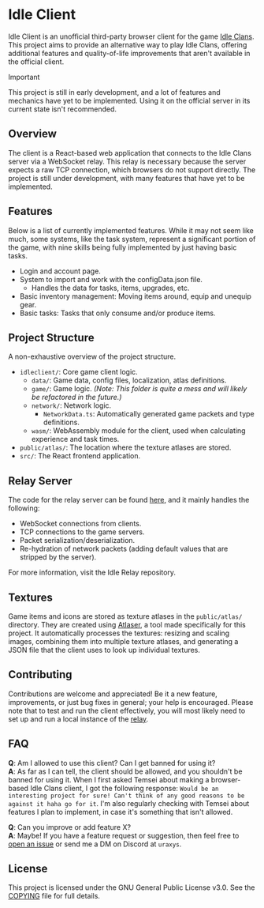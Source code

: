 # Idle Client

Idle Client is an unofficial third-party browser client for the game [Idle Clans](https://idleclans.com/). This project 
aims to provide an alternative way to play Idle Clans, offering additional features and quality-of-life improvements
that aren't available in the official client.

> [!IMPORTANT]
> This project is still in early development, and a lot of features and mechanics have yet to be implemented.
> Using it on the official server in its current state isn't recommended.

## Overview

The client is a React-based web application that connects to the Idle Clans server via a WebSocket relay. This relay
is necessary because the server expects a raw TCP connection, which browsers do not support directly. The project is 
still under development, with many features that have yet to be implemented.

## Features

Below is a list of currently implemented features. While it may not seem like much, some systems, like the task system, 
represent a significant portion of the game, with nine skills being fully implemented by just having basic tasks.

- Login and account page.
- System to import and work with the configData.json file.
  - Handles the data for tasks, items, upgrades, etc.
- Basic inventory management: Moving items around, equip and unequip gear.
- Basic tasks: Tasks that only consume and/or produce items.

## Project Structure

A non-exhaustive overview of the project structure.

- `idleclient/`: Core game client logic.
  - `data/`: Game data, config files, localization, atlas definitions.
  - `game/`: Game logic. *(Note: This folder is quite a mess and will likely be refactored in the future.)*
  - `network/`: Network logic.
    - `NetworkData.ts`: Automatically generated game packets and type definitions.
  - `wasm/`: WebAssembly module for the client, used when calculating experience and task times.
- `public/atlas/`: The location where the texture atlases are stored.
- `src/`: The React frontend application.

## Relay Server

The code for the relay server can be found [here](https://github.com/Idle-Plus/IdleRelay), and it mainly handles the
following:

- WebSocket connections from clients.
- TCP connections to the game servers.
- Packet serialization/deserialization.
- Re-hydration of network packets (adding default values that are stripped by the server).

For more information, visit the Idle Relay repository.

## Textures

Game items and icons are stored as texture atlases in the `public/atlas/` directory. They are created using 
[Atlaser](https://github.com/Idle-Plus/Atlaser), a tool made specifically for this project. It automatically processes
the textures: resizing and scaling images, combining them into multiple texture atlases, and generating a JSON file
that the client uses to look up individual textures.

## Contributing

Contributions are welcome and appreciated! Be it a new feature, improvements, or just bug fixes in general; your help
is encouraged. Please note that to test and run the client effectively, you will most likely need to set up and run
a local instance of the [relay](https://github.com/Idle-Plus/IdleRelay).

## FAQ

**Q**: Am I allowed to use this client? Can I get banned for using it?
<br>**A**: As far as I can tell, the client should be allowed, and you shouldn't be banned for using it. When I 
first asked Temsei about making a browser-based Idle Clans client, I got the following response: 
`Would be an interesting project for sure! Can't think of any good reasons to be against it haha go for it`.
I'm also regularly checking with Temsei about features I plan to implement, in case it's something that isn't allowed.

**Q**: Can you improve or add feature X?
<br>**A**: Maybe! If you have a feature request or suggestion, then feel free to 
[open an issue](https://github.com/Idle-Plus/IdleClient/issues) or send me a DM on Discord at `uraxys`.

## License

This project is licensed under the GNU General Public License v3.0. See the [COPYING](https://github.com/Idle-Plus/IdleClient/blob/master/COPYING) 
file for full details.
